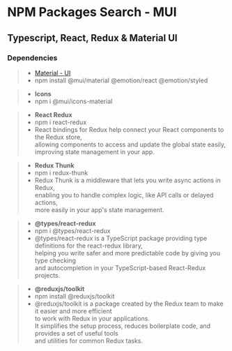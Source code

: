 # NPM Packages Search - MUI

## Typescript, React, Redux & Material UI

### Dependencies
  
> - [Material - UI](https://material-ui.com/)  
> - npm install @mui/material @emotion/react @emotion/styled  
  
> - **Icons**  
> - npm i @mui/icons-material  
  
> - **React Redux**  
> - npm i react-redux  
> - React bindings for Redux help connect your React components to the Redux store,  
 allowing components to access and update the global state easily,  
 improving state management in your app.  
  
> - **Redux Thunk**  
> - npm i redux-thunk  
> - Redux Thunk is a middleware that lets you write async actions in Redux,   
 enabling you to handle complex logic, like API calls or delayed actions,   
 more easily in your app's state management.  
  
> - **@types/react-redux**  
> - npm i @types/react-redux  
> - @types/react-redux is a TypeScript package providing type definitions for the react-redux library,   
helping you write safer and more predictable code by giving you type checking   
and autocompletion in your TypeScript-based React-Redux projects.
  
> - **@reduxjs/toolkit**  
> - npm install @reduxjs/toolkit
> - @reduxjs/toolkit is a package created by the Redux team to make it easier and more efficient  
 to work with Redux in your applications.   
 It simplifies the setup process, reduces boilerplate code, and provides a set of useful tools   
 and utilities for common Redux tasks.  







